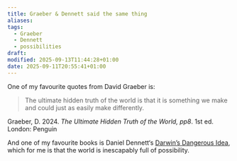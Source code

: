 ```yaml
---
title: Graeber & Dennett said the same thing
aliases:
tags:
  - Graeber
  - Dennett
  - possibilities
draft:
modified: 2025-09-13T11:44:28+01:00
date: 2025-09-11T20:55:41+01:00
---
```

One of my favourite quotes from David Graeber is:

> The ultimate hidden truth of the world is that it is something we make and could just as easily make differently.

Graeber, D. 2024. *The Ultimate Hidden Truth of the World, pp8*. 1st ed. London: Penguin

And one of my favourite books is Daniel Dennett‘s [Darwin’s Dangerous Idea](https://en.wikipedia.org/wiki/Darwin%27s_Dangerous_Idea), which for me is that the world is inescapably full of possibility.
